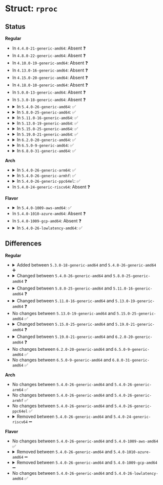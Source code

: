 # Struct: <code>rproc</code>

## Status
<b>Regular</b>
<ul>
<li>
In <code>4.4.0-21-generic-amd64</code>: Absent ❓
</li>
<li>
In <code>4.8.0-22-generic-amd64</code>: Absent ❓
</li>
<li>
In <code>4.10.0-19-generic-amd64</code>: Absent ❓
</li>
<li>
In <code>4.13.0-16-generic-amd64</code>: Absent ❓
</li>
<li>
In <code>4.15.0-20-generic-amd64</code>: Absent ❓
</li>
<li>
In <code>4.18.0-10-generic-amd64</code>: Absent ❓
</li>
<li>
In <code>5.0.0-13-generic-amd64</code>: Absent ❓
</li>
<li>
In <code>5.3.0-18-generic-amd64</code>: Absent ❓
</li>
<li>
<details>
<summary>In <code>5.4.0-26-generic-amd64</code>: ✅</summary>

```c
struct rproc {
    struct list_head node;
    struct iommu_domain * domain;
    const char * name;
    char * firmware;
    void * priv;
    struct rproc_ops * ops;
    struct device dev;
    atomic_t power;
    unsigned int state;
    struct mutex lock;
    struct dentry * dbg_dir;
    struct list_head traces;
    int num_traces;
    struct list_head carveouts;
    struct list_head mappings;
    u32 bootaddr;
    struct list_head rvdevs;
    struct list_head subdevs;
    struct idr notifyids;
    int index;
    struct work_struct crash_handler;
    unsigned int crash_cnt;
    bool recovery_disabled;
    int max_notifyid;
    struct resource_table * table_ptr;
    struct resource_table * cached_table;
    size_t table_sz;
    bool has_iommu;
    bool auto_boot;
    struct list_head dump_segments;
    int nb_vdev;
}
```
</details>
</li>
<li>
<details>
<summary>In <code>5.8.0-25-generic-amd64</code>: ✅</summary>

```c
struct rproc {
    struct list_head node;
    struct iommu_domain * domain;
    const char * name;
    const char * firmware;
    void * priv;
    struct rproc_ops * ops;
    struct device dev;
    atomic_t power;
    unsigned int state;
    struct mutex lock;
    struct dentry * dbg_dir;
    struct list_head traces;
    int num_traces;
    struct list_head carveouts;
    struct list_head mappings;
    u64 bootaddr;
    struct list_head rvdevs;
    struct list_head subdevs;
    struct idr notifyids;
    int index;
    struct work_struct crash_handler;
    unsigned int crash_cnt;
    bool recovery_disabled;
    int max_notifyid;
    struct resource_table * table_ptr;
    struct resource_table * cached_table;
    size_t table_sz;
    bool has_iommu;
    bool auto_boot;
    struct list_head dump_segments;
    int nb_vdev;
    u8 elf_class;
    u16 elf_machine;
}
```
</details>
</li>
<li>
<details>
<summary>In <code>5.11.0-16-generic-amd64</code>: ✅</summary>

```c
struct rproc {
    struct list_head node;
    struct iommu_domain * domain;
    const char * name;
    const char * firmware;
    void * priv;
    struct rproc_ops * ops;
    struct device dev;
    atomic_t power;
    unsigned int state;
    enum rproc_dump_mechanism dump_conf;
    struct mutex lock;
    struct dentry * dbg_dir;
    struct list_head traces;
    int num_traces;
    struct list_head carveouts;
    struct list_head mappings;
    u64 bootaddr;
    struct list_head rvdevs;
    struct list_head subdevs;
    struct idr notifyids;
    int index;
    struct work_struct crash_handler;
    unsigned int crash_cnt;
    bool recovery_disabled;
    int max_notifyid;
    struct resource_table * table_ptr;
    struct resource_table * cached_table;
    size_t table_sz;
    bool has_iommu;
    bool auto_boot;
    bool autonomous;
    struct list_head dump_segments;
    int nb_vdev;
    u8 elf_class;
    u16 elf_machine;
    struct cdev cdev;
    bool cdev_put_on_release;
}
```
</details>
</li>
<li>
<details>
<summary>In <code>5.13.0-19-generic-amd64</code>: ✅</summary>

```c
struct rproc {
    struct list_head node;
    struct iommu_domain * domain;
    const char * name;
    const char * firmware;
    void * priv;
    struct rproc_ops * ops;
    struct device dev;
    atomic_t power;
    unsigned int state;
    enum rproc_dump_mechanism dump_conf;
    struct mutex lock;
    struct dentry * dbg_dir;
    struct list_head traces;
    int num_traces;
    struct list_head carveouts;
    struct list_head mappings;
    u64 bootaddr;
    struct list_head rvdevs;
    struct list_head subdevs;
    struct idr notifyids;
    int index;
    struct work_struct crash_handler;
    unsigned int crash_cnt;
    bool recovery_disabled;
    int max_notifyid;
    struct resource_table * table_ptr;
    struct resource_table * clean_table;
    struct resource_table * cached_table;
    size_t table_sz;
    bool has_iommu;
    bool auto_boot;
    struct list_head dump_segments;
    int nb_vdev;
    u8 elf_class;
    u16 elf_machine;
    struct cdev cdev;
    bool cdev_put_on_release;
}
```
</details>
</li>
<li>
<details>
<summary>In <code>5.15.0-25-generic-amd64</code>: ✅</summary>

```c
struct rproc {
    struct list_head node;
    struct iommu_domain * domain;
    const char * name;
    const char * firmware;
    void * priv;
    struct rproc_ops * ops;
    struct device dev;
    atomic_t power;
    unsigned int state;
    enum rproc_dump_mechanism dump_conf;
    struct mutex lock;
    struct dentry * dbg_dir;
    struct list_head traces;
    int num_traces;
    struct list_head carveouts;
    struct list_head mappings;
    u64 bootaddr;
    struct list_head rvdevs;
    struct list_head subdevs;
    struct idr notifyids;
    int index;
    struct work_struct crash_handler;
    unsigned int crash_cnt;
    bool recovery_disabled;
    int max_notifyid;
    struct resource_table * table_ptr;
    struct resource_table * clean_table;
    struct resource_table * cached_table;
    size_t table_sz;
    bool has_iommu;
    bool auto_boot;
    struct list_head dump_segments;
    int nb_vdev;
    u8 elf_class;
    u16 elf_machine;
    struct cdev cdev;
    bool cdev_put_on_release;
}
```
</details>
</li>
<li>
<details>
<summary>In <code>5.19.0-21-generic-amd64</code>: ✅</summary>

```c
struct rproc {
    struct list_head node;
    struct iommu_domain * domain;
    const char * name;
    const char * firmware;
    void * priv;
    struct rproc_ops * ops;
    struct device dev;
    atomic_t power;
    unsigned int state;
    enum rproc_dump_mechanism dump_conf;
    struct mutex lock;
    struct dentry * dbg_dir;
    struct list_head traces;
    int num_traces;
    struct list_head carveouts;
    struct list_head mappings;
    u64 bootaddr;
    struct list_head rvdevs;
    struct list_head subdevs;
    struct idr notifyids;
    int index;
    struct work_struct crash_handler;
    unsigned int crash_cnt;
    bool recovery_disabled;
    int max_notifyid;
    struct resource_table * table_ptr;
    struct resource_table * clean_table;
    struct resource_table * cached_table;
    size_t table_sz;
    bool has_iommu;
    bool auto_boot;
    bool sysfs_read_only;
    struct list_head dump_segments;
    int nb_vdev;
    u8 elf_class;
    u16 elf_machine;
    struct cdev cdev;
    bool cdev_put_on_release;
}
```
</details>
</li>
<li>
<details>
<summary>In <code>6.2.0-20-generic-amd64</code>: ✅</summary>

```c
struct rproc {
    struct list_head node;
    struct iommu_domain * domain;
    const char * name;
    const char * firmware;
    void * priv;
    struct rproc_ops * ops;
    struct device dev;
    atomic_t power;
    unsigned int state;
    enum rproc_dump_mechanism dump_conf;
    struct mutex lock;
    struct dentry * dbg_dir;
    struct list_head traces;
    int num_traces;
    struct list_head carveouts;
    struct list_head mappings;
    u64 bootaddr;
    struct list_head rvdevs;
    struct list_head subdevs;
    struct idr notifyids;
    int index;
    struct work_struct crash_handler;
    unsigned int crash_cnt;
    bool recovery_disabled;
    int max_notifyid;
    struct resource_table * table_ptr;
    struct resource_table * clean_table;
    struct resource_table * cached_table;
    size_t table_sz;
    bool has_iommu;
    bool auto_boot;
    bool sysfs_read_only;
    struct list_head dump_segments;
    int nb_vdev;
    u8 elf_class;
    u16 elf_machine;
    struct cdev cdev;
    bool cdev_put_on_release;
    long unsigned int[1] features;
}
```
</details>
</li>
<li>
<details>
<summary>In <code>6.5.0-9-generic-amd64</code>: ✅</summary>

```c
struct rproc {
    struct list_head node;
    struct iommu_domain * domain;
    const char * name;
    const char * firmware;
    void * priv;
    struct rproc_ops * ops;
    struct device dev;
    atomic_t power;
    unsigned int state;
    enum rproc_dump_mechanism dump_conf;
    struct mutex lock;
    struct dentry * dbg_dir;
    struct list_head traces;
    int num_traces;
    struct list_head carveouts;
    struct list_head mappings;
    u64 bootaddr;
    struct list_head rvdevs;
    struct list_head subdevs;
    struct idr notifyids;
    int index;
    struct work_struct crash_handler;
    unsigned int crash_cnt;
    bool recovery_disabled;
    int max_notifyid;
    struct resource_table * table_ptr;
    struct resource_table * clean_table;
    struct resource_table * cached_table;
    size_t table_sz;
    bool has_iommu;
    bool auto_boot;
    bool sysfs_read_only;
    struct list_head dump_segments;
    int nb_vdev;
    u8 elf_class;
    u16 elf_machine;
    struct cdev cdev;
    bool cdev_put_on_release;
    long unsigned int[1] features;
}
```
</details>
</li>
<li>
<details>
<summary>In <code>6.8.0-31-generic-amd64</code>: ✅</summary>

```c
struct rproc {
    struct list_head node;
    struct iommu_domain * domain;
    const char * name;
    const char * firmware;
    void * priv;
    struct rproc_ops * ops;
    struct device dev;
    atomic_t power;
    unsigned int state;
    enum rproc_dump_mechanism dump_conf;
    struct mutex lock;
    struct dentry * dbg_dir;
    struct list_head traces;
    int num_traces;
    struct list_head carveouts;
    struct list_head mappings;
    u64 bootaddr;
    struct list_head rvdevs;
    struct list_head subdevs;
    struct idr notifyids;
    int index;
    struct work_struct crash_handler;
    unsigned int crash_cnt;
    bool recovery_disabled;
    int max_notifyid;
    struct resource_table * table_ptr;
    struct resource_table * clean_table;
    struct resource_table * cached_table;
    size_t table_sz;
    bool has_iommu;
    bool auto_boot;
    bool sysfs_read_only;
    struct list_head dump_segments;
    int nb_vdev;
    u8 elf_class;
    u16 elf_machine;
    struct cdev cdev;
    bool cdev_put_on_release;
    long unsigned int[1] features;
}
```
</details>
</li>
</ul>
<b>Arch</b>
<ul>
<li>
<details>
<summary>In <code>5.4.0-26-generic-arm64</code>: ✅</summary>

```c
struct rproc {
    struct list_head node;
    struct iommu_domain * domain;
    const char * name;
    char * firmware;
    void * priv;
    struct rproc_ops * ops;
    struct device dev;
    atomic_t power;
    unsigned int state;
    struct mutex lock;
    struct dentry * dbg_dir;
    struct list_head traces;
    int num_traces;
    struct list_head carveouts;
    struct list_head mappings;
    u32 bootaddr;
    struct list_head rvdevs;
    struct list_head subdevs;
    struct idr notifyids;
    int index;
    struct work_struct crash_handler;
    unsigned int crash_cnt;
    bool recovery_disabled;
    int max_notifyid;
    struct resource_table * table_ptr;
    struct resource_table * cached_table;
    size_t table_sz;
    bool has_iommu;
    bool auto_boot;
    struct list_head dump_segments;
    int nb_vdev;
}
```
</details>
</li>
<li>
<details>
<summary>In <code>5.4.0-26-generic-armhf</code>: ✅</summary>

```c
struct rproc {
    struct list_head node;
    struct iommu_domain * domain;
    const char * name;
    char * firmware;
    void * priv;
    struct rproc_ops * ops;
    struct device dev;
    atomic_t power;
    unsigned int state;
    struct mutex lock;
    struct dentry * dbg_dir;
    struct list_head traces;
    int num_traces;
    struct list_head carveouts;
    struct list_head mappings;
    u32 bootaddr;
    struct list_head rvdevs;
    struct list_head subdevs;
    struct idr notifyids;
    int index;
    struct work_struct crash_handler;
    unsigned int crash_cnt;
    bool recovery_disabled;
    int max_notifyid;
    struct resource_table * table_ptr;
    struct resource_table * cached_table;
    size_t table_sz;
    bool has_iommu;
    bool auto_boot;
    struct list_head dump_segments;
    int nb_vdev;
}
```
</details>
</li>
<li>
<details>
<summary>In <code>5.4.0-26-generic-ppc64el</code>: ✅</summary>

```c
struct rproc {
    struct list_head node;
    struct iommu_domain * domain;
    const char * name;
    char * firmware;
    void * priv;
    struct rproc_ops * ops;
    struct device dev;
    atomic_t power;
    unsigned int state;
    struct mutex lock;
    struct dentry * dbg_dir;
    struct list_head traces;
    int num_traces;
    struct list_head carveouts;
    struct list_head mappings;
    u32 bootaddr;
    struct list_head rvdevs;
    struct list_head subdevs;
    struct idr notifyids;
    int index;
    struct work_struct crash_handler;
    unsigned int crash_cnt;
    bool recovery_disabled;
    int max_notifyid;
    struct resource_table * table_ptr;
    struct resource_table * cached_table;
    size_t table_sz;
    bool has_iommu;
    bool auto_boot;
    struct list_head dump_segments;
    int nb_vdev;
}
```
</details>
</li>
<li>
In <code>5.4.0-24-generic-riscv64</code>: Absent ❓
</li>
</ul>
<b>Flavor</b>
<ul>
<li>
<details>
<summary>In <code>5.4.0-1009-aws-amd64</code>: ✅</summary>

```c
struct rproc {
    struct list_head node;
    struct iommu_domain * domain;
    const char * name;
    char * firmware;
    void * priv;
    struct rproc_ops * ops;
    struct device dev;
    atomic_t power;
    unsigned int state;
    struct mutex lock;
    struct dentry * dbg_dir;
    struct list_head traces;
    int num_traces;
    struct list_head carveouts;
    struct list_head mappings;
    u32 bootaddr;
    struct list_head rvdevs;
    struct list_head subdevs;
    struct idr notifyids;
    int index;
    struct work_struct crash_handler;
    unsigned int crash_cnt;
    bool recovery_disabled;
    int max_notifyid;
    struct resource_table * table_ptr;
    struct resource_table * cached_table;
    size_t table_sz;
    bool has_iommu;
    bool auto_boot;
    struct list_head dump_segments;
    int nb_vdev;
}
```
</details>
</li>
<li>
In <code>5.4.0-1010-azure-amd64</code>: Absent ❓
</li>
<li>
In <code>5.4.0-1009-gcp-amd64</code>: Absent ❓
</li>
<li>
<details>
<summary>In <code>5.4.0-26-lowlatency-amd64</code>: ✅</summary>

```c
struct rproc {
    struct list_head node;
    struct iommu_domain * domain;
    const char * name;
    char * firmware;
    void * priv;
    struct rproc_ops * ops;
    struct device dev;
    atomic_t power;
    unsigned int state;
    struct mutex lock;
    struct dentry * dbg_dir;
    struct list_head traces;
    int num_traces;
    struct list_head carveouts;
    struct list_head mappings;
    u32 bootaddr;
    struct list_head rvdevs;
    struct list_head subdevs;
    struct idr notifyids;
    int index;
    struct work_struct crash_handler;
    unsigned int crash_cnt;
    bool recovery_disabled;
    int max_notifyid;
    struct resource_table * table_ptr;
    struct resource_table * cached_table;
    size_t table_sz;
    bool has_iommu;
    bool auto_boot;
    struct list_head dump_segments;
    int nb_vdev;
}
```
</details>
</li>
</ul>

## Differences
<b>Regular</b>
<ul>
<li>
<details>
<summary>Added between <code>5.3.0-18-generic-amd64</code> and <code>5.4.0-26-generic-amd64</code> ➕</summary>

```c
struct rproc {
    struct list_head node;
    struct iommu_domain * domain;
    const char * name;
    char * firmware;
    void * priv;
    struct rproc_ops * ops;
    struct device dev;
    atomic_t power;
    unsigned int state;
    struct mutex lock;
    struct dentry * dbg_dir;
    struct list_head traces;
    int num_traces;
    struct list_head carveouts;
    struct list_head mappings;
    u32 bootaddr;
    struct list_head rvdevs;
    struct list_head subdevs;
    struct idr notifyids;
    int index;
    struct work_struct crash_handler;
    unsigned int crash_cnt;
    bool recovery_disabled;
    int max_notifyid;
    struct resource_table * table_ptr;
    struct resource_table * cached_table;
    size_t table_sz;
    bool has_iommu;
    bool auto_boot;
    struct list_head dump_segments;
    int nb_vdev;
}
```
</details>
</li>
<li>
<details>
<summary>Changed between <code>5.4.0-26-generic-amd64</code> and <code>5.8.0-25-generic-amd64</code> ❓</summary>
<ul>
<li>
<b>Field added. </b>
<code>u8 elf_class</code>
</li>
<li>
<b>Field added. </b>
<code>u16 elf_machine</code>
</li>
<li>
<b>Field type changed. </b>
<code>char * firmware</code> ➡️ <code>const char * firmware</code>
</li>
<li>
<b>Field type changed. </b>
<code>u32 bootaddr</code> ➡️ <code>u64 bootaddr</code>
</li>
</ul>
</details>
</li>
<li>
<details>
<summary>Changed between <code>5.8.0-25-generic-amd64</code> and <code>5.11.0-16-generic-amd64</code> ❓</summary>
<ul>
<li>
<b>Field added. </b>
<code>enum rproc_dump_mechanism dump_conf</code>
</li>
<li>
<b>Field added. </b>
<code>bool autonomous</code>
</li>
<li>
<b>Field added. </b>
<code>struct cdev cdev</code>
</li>
<li>
<b>Field added. </b>
<code>bool cdev_put_on_release</code>
</li>
</ul>
</details>
</li>
<li>
<details>
<summary>Changed between <code>5.11.0-16-generic-amd64</code> and <code>5.13.0-19-generic-amd64</code> ❓</summary>
<ul>
<li>
<b>Field added. </b>
<code>struct resource_table * clean_table</code>
</li>
<li>
<b>Field removed. </b>
<code>bool autonomous</code>
</li>
</ul>
</details>
</li>
<li>
No changes between <code>5.13.0-19-generic-amd64</code> and <code>5.15.0-25-generic-amd64</code> ✅
</li>
<li>
<details>
<summary>Changed between <code>5.15.0-25-generic-amd64</code> and <code>5.19.0-21-generic-amd64</code> ❓</summary>
<ul>
<li>
<b>Field added. </b>
<code>bool sysfs_read_only</code>
</li>
</ul>
</details>
</li>
<li>
<details>
<summary>Changed between <code>5.19.0-21-generic-amd64</code> and <code>6.2.0-20-generic-amd64</code> ❓</summary>
<ul>
<li>
<b>Field added. </b>
<code>long unsigned int[1] features</code>
</li>
</ul>
</details>
</li>
<li>
No changes between <code>6.2.0-20-generic-amd64</code> and <code>6.5.0-9-generic-amd64</code> ✅
</li>
<li>
No changes between <code>6.5.0-9-generic-amd64</code> and <code>6.8.0-31-generic-amd64</code> ✅
</li>
</ul>
<b>Arch</b>
<ul>
<li>
No changes between <code>5.4.0-26-generic-amd64</code> and <code>5.4.0-26-generic-arm64</code> ✅
</li>
<li>
No changes between <code>5.4.0-26-generic-amd64</code> and <code>5.4.0-26-generic-armhf</code> ✅
</li>
<li>
No changes between <code>5.4.0-26-generic-amd64</code> and <code>5.4.0-26-generic-ppc64el</code> ✅
</li>
<li>
<details>
<summary>Removed between <code>5.4.0-26-generic-amd64</code> and <code>5.4.0-24-generic-riscv64</code> ➖</summary>

```c
struct rproc {
    struct list_head node;
    struct iommu_domain * domain;
    const char * name;
    char * firmware;
    void * priv;
    struct rproc_ops * ops;
    struct device dev;
    atomic_t power;
    unsigned int state;
    struct mutex lock;
    struct dentry * dbg_dir;
    struct list_head traces;
    int num_traces;
    struct list_head carveouts;
    struct list_head mappings;
    u32 bootaddr;
    struct list_head rvdevs;
    struct list_head subdevs;
    struct idr notifyids;
    int index;
    struct work_struct crash_handler;
    unsigned int crash_cnt;
    bool recovery_disabled;
    int max_notifyid;
    struct resource_table * table_ptr;
    struct resource_table * cached_table;
    size_t table_sz;
    bool has_iommu;
    bool auto_boot;
    struct list_head dump_segments;
    int nb_vdev;
}
```
</details>
</li>
</ul>
<b>Flavor</b>
<ul>
<li>
No changes between <code>5.4.0-26-generic-amd64</code> and <code>5.4.0-1009-aws-amd64</code> ✅
</li>
<li>
<details>
<summary>Removed between <code>5.4.0-26-generic-amd64</code> and <code>5.4.0-1010-azure-amd64</code> ➖</summary>

```c
struct rproc {
    struct list_head node;
    struct iommu_domain * domain;
    const char * name;
    char * firmware;
    void * priv;
    struct rproc_ops * ops;
    struct device dev;
    atomic_t power;
    unsigned int state;
    struct mutex lock;
    struct dentry * dbg_dir;
    struct list_head traces;
    int num_traces;
    struct list_head carveouts;
    struct list_head mappings;
    u32 bootaddr;
    struct list_head rvdevs;
    struct list_head subdevs;
    struct idr notifyids;
    int index;
    struct work_struct crash_handler;
    unsigned int crash_cnt;
    bool recovery_disabled;
    int max_notifyid;
    struct resource_table * table_ptr;
    struct resource_table * cached_table;
    size_t table_sz;
    bool has_iommu;
    bool auto_boot;
    struct list_head dump_segments;
    int nb_vdev;
}
```
</details>
</li>
<li>
<details>
<summary>Removed between <code>5.4.0-26-generic-amd64</code> and <code>5.4.0-1009-gcp-amd64</code> ➖</summary>

```c
struct rproc {
    struct list_head node;
    struct iommu_domain * domain;
    const char * name;
    char * firmware;
    void * priv;
    struct rproc_ops * ops;
    struct device dev;
    atomic_t power;
    unsigned int state;
    struct mutex lock;
    struct dentry * dbg_dir;
    struct list_head traces;
    int num_traces;
    struct list_head carveouts;
    struct list_head mappings;
    u32 bootaddr;
    struct list_head rvdevs;
    struct list_head subdevs;
    struct idr notifyids;
    int index;
    struct work_struct crash_handler;
    unsigned int crash_cnt;
    bool recovery_disabled;
    int max_notifyid;
    struct resource_table * table_ptr;
    struct resource_table * cached_table;
    size_t table_sz;
    bool has_iommu;
    bool auto_boot;
    struct list_head dump_segments;
    int nb_vdev;
}
```
</details>
</li>
<li>
No changes between <code>5.4.0-26-generic-amd64</code> and <code>5.4.0-26-lowlatency-amd64</code> ✅
</li>
</ul>
